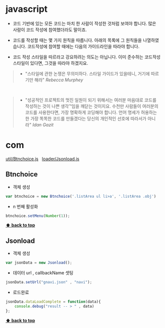 # javascript
- 코드 기반에 있는 모든 코드는 마치 한 사람이 작성한 것처럼 보여야 합니다. 많은 사람이 코드 작성에 참여했더라도 말이죠.

- 코드를 작성할 때는 몇 가지 원칙을 따릅니다. 아래의 목록에 그 원칙들을 나열하였습니다. 코드작성에 참여할 때에는 다음의 가이드라인을 따라야 합니다.

- 코드 작성 스타일을 따르라고 강요하려는 의도는 아닙니다. 이미 준수하는 코드작성 스타일이 있다면, 그것을 따라야 하겠지요.


> - "스타일에 관한 논쟁은 무의미하다. 스타일 가이드가 있을테니, 거기에 따르기만 해라"
>_Rebecca_ _Murphey_

&nbsp;

> - "성공적인 프로젝트의 멋진 일원이 되기 위해서는 여러분 마음대로 코드를 작성하는 것이 나쁜 생각™임을 깨닫는 것이지요. 수천만 사람들이 여러분의 코드를 사용한다면, 가장 명확하게 코딩해야 합니다. 언어 명세가 허용하는 한 가장 똑똑한 코드를 만들겠다는 당신의 개인적인 선호에 따라서가 아니라"
>_Idan_ _Gazit_



# com

[util/Btnchoice.js](#Btnchoice)
&nbsp;
[loader/Jsonload.js](#Jsonload)


## <a name='Btnchoice'>Btnchoice</a>


- 객체 생성
```javascript
var btnchoice = new Btnchoice('.listArea ul li>a', '.listArea .obj')
```
- n 번째 활성화
```javascript
btnchoice.setMenu(Number(1));
```


**[⬆ back to top](#table-of-contents)**


## <a name='Jsonload'>Jsonload</a>

- 객체 생성
```javascript
var jsonData = new Jsonload();
```
- 데이터 url , callbackName 셋팅
```javascript
jsonData.setUrl("gnavi.json" , "navi");
```
- 로드완료
```javascript
jsonData.dataLoadComplete = function(data){
    console.debug("result -- > " , data)
};
```
**[⬆ back to top](#table-of-contents)**






